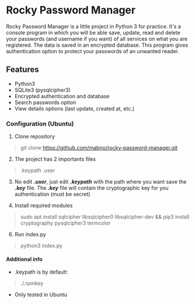 # Rocky Password Manager
Rocky Password Manager is a little project in Python 3 for practice. It's a console program in which you will be able save, update, read and delete your passwords (and username if you want) of all services on what you are registered. The data is saved in an encrypted database.
This program gives authentication option to protect your passwords of an unwanted reader.
## Features

 - Python3
 - SQLite3 (pysqlcipher3)
 - Encrypted authentication and database
 - Search passwords option
 - View details options (last update, created at, etc.)

### Configuration (Ubuntu)

 1. Clone repository

> git clone https://github.com/mabno/rocky-password-manager.git

2. The project has 2 importants files

> .keypath
> .user

3. No edit ***.user***, just edit ***.keypath*** with the path where you want save the ***.key*** file. The ***.key*** file will contain the cryptographic key for you authentication (must be secret) 

5. Install required modules
> sudo apt install sqlcipher libsqlcipher0 libsqlcipher-dev && pip3 install cryptography pysqlcipher3 termcolor

6. Run index.py

> python3 index.py

#### Additional info

 - .keypath is by default:

> ./.rpmkey

- Only tested in Ubuntu